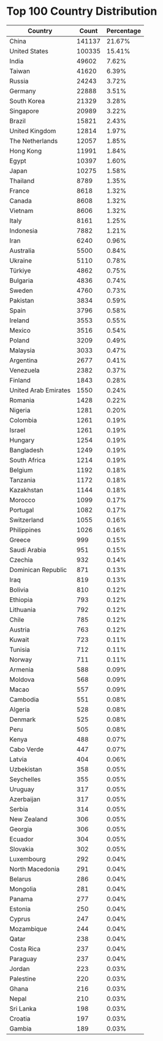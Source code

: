 # Top 100 Country Distribution
| Country | Count | Percentage |
|----|----|----|
| China | 141137 | 21.67% |
| United States | 100335 | 15.41% |
| India | 49602 | 7.62% |
| Taiwan | 41620 | 6.39% |
| Russia | 24243 | 3.72% |
| Germany | 22888 | 3.51% |
| South Korea | 21329 | 3.28% |
| Singapore | 20989 | 3.22% |
| Brazil | 15821 | 2.43% |
| United Kingdom | 12814 | 1.97% |
| The Netherlands | 12057 | 1.85% |
| Hong Kong | 11991 | 1.84% |
| Egypt | 10397 | 1.60% |
| Japan | 10275 | 1.58% |
| Thailand | 8789 | 1.35% |
| France | 8618 | 1.32% |
| Canada | 8608 | 1.32% |
| Vietnam | 8606 | 1.32% |
| Italy | 8161 | 1.25% |
| Indonesia | 7882 | 1.21% |
| Iran | 6240 | 0.96% |
| Australia | 5500 | 0.84% |
| Ukraine | 5110 | 0.78% |
| Türkiye | 4862 | 0.75% |
| Bulgaria | 4836 | 0.74% |
| Sweden | 4760 | 0.73% |
| Pakistan | 3834 | 0.59% |
| Spain | 3796 | 0.58% |
| Ireland | 3553 | 0.55% |
| Mexico | 3516 | 0.54% |
| Poland | 3209 | 0.49% |
| Malaysia | 3033 | 0.47% |
| Argentina | 2677 | 0.41% |
| Venezuela | 2382 | 0.37% |
| Finland | 1843 | 0.28% |
| United Arab Emirates | 1550 | 0.24% |
| Romania | 1428 | 0.22% |
| Nigeria | 1281 | 0.20% |
| Colombia | 1261 | 0.19% |
| Israel | 1261 | 0.19% |
| Hungary | 1254 | 0.19% |
| Bangladesh | 1249 | 0.19% |
| South Africa | 1214 | 0.19% |
| Belgium | 1192 | 0.18% |
| Tanzania | 1172 | 0.18% |
| Kazakhstan | 1144 | 0.18% |
| Morocco | 1099 | 0.17% |
| Portugal | 1082 | 0.17% |
| Switzerland | 1055 | 0.16% |
| Philippines | 1026 | 0.16% |
| Greece | 999 | 0.15% |
| Saudi Arabia | 951 | 0.15% |
| Czechia | 932 | 0.14% |
| Dominican Republic | 871 | 0.13% |
| Iraq | 819 | 0.13% |
| Bolivia | 810 | 0.12% |
| Ethiopia | 793 | 0.12% |
| Lithuania | 792 | 0.12% |
| Chile | 785 | 0.12% |
| Austria | 763 | 0.12% |
| Kuwait | 723 | 0.11% |
| Tunisia | 712 | 0.11% |
| Norway | 711 | 0.11% |
| Armenia | 588 | 0.09% |
| Moldova | 568 | 0.09% |
| Macao | 557 | 0.09% |
| Cambodia | 551 | 0.08% |
| Algeria | 528 | 0.08% |
| Denmark | 525 | 0.08% |
| Peru | 505 | 0.08% |
| Kenya | 488 | 0.07% |
| Cabo Verde | 447 | 0.07% |
| Latvia | 404 | 0.06% |
| Uzbekistan | 358 | 0.05% |
| Seychelles | 355 | 0.05% |
| Uruguay | 317 | 0.05% |
| Azerbaijan | 317 | 0.05% |
| Serbia | 314 | 0.05% |
| New Zealand | 306 | 0.05% |
| Georgia | 306 | 0.05% |
| Ecuador | 304 | 0.05% |
| Slovakia | 302 | 0.05% |
| Luxembourg | 292 | 0.04% |
| North Macedonia | 291 | 0.04% |
| Belarus | 286 | 0.04% |
| Mongolia | 281 | 0.04% |
| Panama | 277 | 0.04% |
| Estonia | 250 | 0.04% |
| Cyprus | 247 | 0.04% |
| Mozambique | 244 | 0.04% |
| Qatar | 238 | 0.04% |
| Costa Rica | 237 | 0.04% |
| Paraguay | 237 | 0.04% |
| Jordan | 223 | 0.03% |
| Palestine | 220 | 0.03% |
| Ghana | 216 | 0.03% |
| Nepal | 210 | 0.03% |
| Sri Lanka | 198 | 0.03% |
| Croatia | 197 | 0.03% |
| Gambia | 189 | 0.03% |
